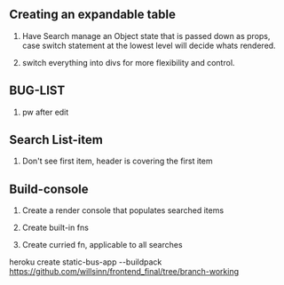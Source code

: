 ## Creating an expandable table

1. Have Search manage an Object state that is passed down as props, case switch statement at the lowest level will decide whats rendered.

2) switch everything into divs for more flexibility and control.

## BUG-LIST

1. pw after edit

## Search List-item

1. Don't see first item, header is covering the first item

## Build-console

1. Create a render console that populates searched items

2. Create built-in fns

3. Create curried fn, applicable to all searches

heroku create static-bus-app --buildpack https://github.com/willsinn/frontend_final/tree/branch-working
